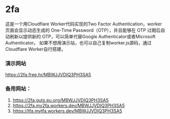 # 2fa
这是一个用Cloudflare Worker代码实现的Two Factor Authentication，worker页面会显示动态生成的 One-Time Password（OTP），并且能够在 OTP 过期后自动刷新以提供新的 OTP，可以简单代替Google Authenticator或者Microsoft Authenticator。
如果不想用演示站，也可以自己复制worker.js源码，通过Cloudflare Worker自行搭建。

### 演示网站
 https://2fa.free.hr/MBWJJVDIQ3PH3SA5

### 备用网站：
 1. https://2fa.guts.eu.org/MBWJJVDIQ3PH3SA5
 2. https://2fa.my2fa.workers.dev/MBWJJVDIQ3PH3SA5
 3. https://tfa.mytfa.workers.dev/MBWJJVDIQ3PH3SA5
